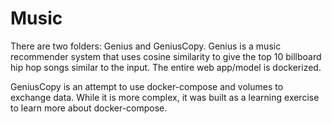 # Music

There are two folders: Genius and GeniusCopy. Genius is a music recommender system that uses cosine similarity to give the top 10 billboard hip hop songs similar to the input. The entire web app/model is dockerized.

GeniusCopy is an attempt to use docker-compose and volumes to exchange data. While it is more complex, it was built as a learning exercise to learn more about docker-compose.
